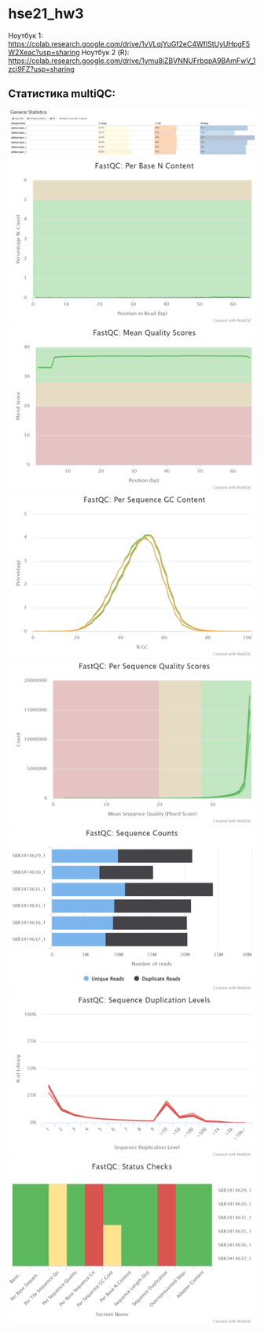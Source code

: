 # hse21_hw3

Ноутбук 1: https://colab.research.google.com/drive/1vVLqjYuGf2eC4WflStUyUHpgF5W2Xeac?usp=sharing
Ноутбук 2 (R): https://colab.research.google.com/drive/1ymu8jZBVNNUFrbqpA9BAmFwV_1zci9FZ?usp=sharing

## Статистика multiQC:

![Alt text](/imgs/genstat.PNG?raw=true "Optional Title")
![Alt text](/imgs/fastqc_per_base_n_content_plot.png?raw=true "Optional Title")
![Alt text](/imgs/fastqc_per_base_sequence_quality_plot.png?raw=true "Optional Title")
![Alt text](/imgs/fastqc_per_sequence_gc_content_plot.png?raw=true "Optional Title")
![Alt text](/imgs/fastqc_per_sequence_quality_scores_plot.png?raw=true "Optional Title")
![Alt text](/imgs/fastqc_sequence_counts_plot.png?raw=true "Optional Title")
![Alt text](/imgs/fastqc_sequence_duplication_levels_plot.png?raw=true "Optional Title")
![Alt text](/imgs/fastqc-status-check-heatmap.png?raw=true "Optional Title")
